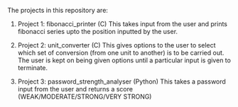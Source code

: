 The projects in this repository are:

1) Project 1: fibonacci_printer (C)
This takes input from the user and prints fibonacci series upto the position inputted by the user. 

2) Project 2: unit_converter (C)
This gives options to the user to select which set of conversion (from one unit to another) is to be carried out. The user is kept on being given options until a particular input is given to terminate.

3) Project 3: password_strength_analyser (Python)
This takes a password input from the user and returns a score (WEAK/MODERATE/STRONG/VERY STRONG)
